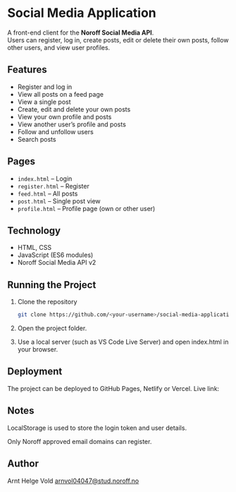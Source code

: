 # Social Media Application

A front-end client for the **Noroff Social Media API**.  
Users can register, log in, create posts, edit or delete their own posts, follow other users, and view user profiles.

## Features

- Register and log in
- View all posts on a feed page
- View a single post
- Create, edit and delete your own posts
- View your own profile and posts
- View another user’s profile and posts
- Follow and unfollow users
- Search posts

## Pages

- `index.html` – Login
- `register.html` – Register
- `feed.html` – All posts
- `post.html` – Single post view
- `profile.html` – Profile page (own or other user)

## Technology

- HTML, CSS
- JavaScript (ES6 modules)
- Noroff Social Media API v2

## Running the Project

1. Clone the repository
   ```bash
   git clone https://github.com/<your-username>/social-media-application.git
   ```
2. Open the project folder.

3. Use a local server (such as VS Code Live Server) and open index.html in your browser.

## Deployment

The project can be deployed to GitHub Pages, Netlify or Vercel.
Live link:

## Notes

LocalStorage is used to store the login token and user details.

Only Noroff approved email domains can register.

## Author

Arnt Helge Vold
arnvol04047@stud.noroff.no

